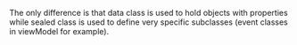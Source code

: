 The only difference is that data class is used to hold objects with properties while sealed class is used to define very specific subclasses (event classes in viewModel for example).
